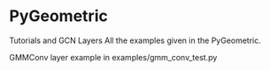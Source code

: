 # PyGeometric
 Tutorials and GCN Layers 
 All the examples given in the PyGeometric.

 GMMConv layer example in examples/gmm_conv_test.py
    